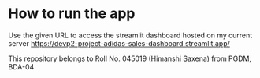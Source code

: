 
# How to run the app
Use the given URL to access the streamlit dashboard hosted on my current server
https://devp2-project-adidas-sales-dashboard.streamlit.app/

This repository belongs to Roll No. 045019 (Himanshi Saxena) from PGDM, BDA-04


